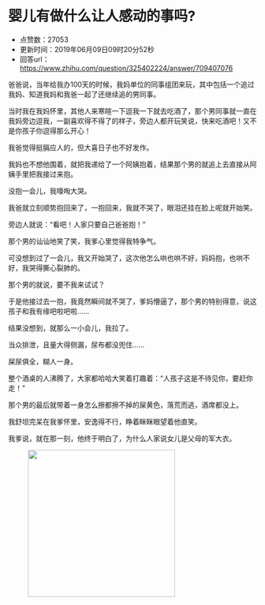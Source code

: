 # 婴儿有做什么让人感动的事吗?
- 点赞数：27053
- 更新时间：2019年06月09日09时20分52秒
- 回答url：https://www.zhihu.com/question/325402224/answer/709407076
<body>
 <p data-pid="CwHK-Ik7">爸爸说，当年给我办100天的时候，我妈单位的同事组团来玩，其中包括一个追过我妈、知道我妈和我爸一起了还继续追的男同事。</p>
 <p data-pid="coNefCQp">当时我在我妈怀里，其他人来寒暄一下逗我一下就去吃酒了，那个男同事就一直在我妈旁边逗我，一副喜欢得不得了的样子，旁边人都开玩笑说，快来吃酒吧！又不是你孩子你逗得那么开心！</p>
 <p data-pid="Q38vxS8h">我爸觉得挺膈应人的，但大喜日子也不好发作。</p>
 <p data-pid="acBj7KGx">我妈也不想他围着，就把我递给了一个阿姨抱着，结果那个男的就追上去直接从阿姨手里把我接过来抱。</p>
 <p data-pid="cCFQ9AU7">没抱一会儿，我嚎啕大哭。</p>
 <p data-pid="SgA1AChd">我爸就立刻顺势抱回来了，一抱回来，我就不哭了，眼泪还挂在脸上呢就开始笑。</p>
 <p data-pid="tAza83V1">旁边人就说：“看吧！人家只要自己爸爸抱！”</p>
 <p data-pid="WjfXsVV1">那个男的讪讪地笑了笑，我爹心里觉得我特争气。</p>
 <p data-pid="dCVxX6qd">可没想到过了一会儿，我又开始哭了，这次他怎么哄也哄不好，妈妈抱，也哄不好，我哭得撕心裂肺的。</p>
 <p data-pid="bvRLH4k5">那个男的就说，要不我来试试？</p>
 <p data-pid="RySzQL-x">于是他接过去一抱，我竟然瞬间就不哭了，爹妈懵逼了，那个男的特别得意，说这孩子和我有缘吧啦吧啦……</p>
 <p data-pid="p4qSTac5">结果没想到，就那么一小会儿，我拉了。</p>
 <p data-pid="39WU05tf">当众排泄，且量大得侧漏，尿布都没兜住……</p>
 <p data-pid="Q_RQr7KW">屎尿俱全，糊人一身。</p>
 <p data-pid="uo13uZ-D">整个酒桌的人沸腾了，大家都哈哈大笑着打趣着：“人孩子这是不待见你，要赶你走！”</p>
 <p data-pid="VDfgsVLy">那个男的最后就带着一身怎么擦都擦不掉的屎黄色，落荒而逃，酒席都没上。</p>
 <p data-pid="Nr2z9TCL">我舒坦完呆在我爹怀里，安逸得不行，睁着眯眯眼望着他直笑。</p>
 <p data-pid="fN2KKutk">我爹说，就在那一刻，他终于明白了，为什么人家说女儿是父母的军大衣。</p>
 <figure data-size="normal">
  <img src="https://pica.zhimg.com/50/v2-be9d6ece351b89df6a9b7f06d2911992_720w.jpg?source=1940ef5c" data-rawwidth="298" data-rawheight="276" data-size="normal" data-original-token="v2-95bf0085b5549236b73e3a131a8f19d1" data-default-watermark-src="https://picx.zhimg.com/50/v2-c80463653fc97f4d99460fae090d1762_720w.jpg?source=1940ef5c" class="content_image" width="298">
 </figure>
 <p></p>
</body>